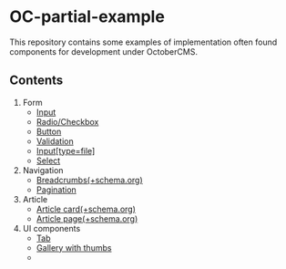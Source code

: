 # OC-partial-example

This repository contains some examples of implementation often found components for development under OctoberCMS.

## Contents

1. Form
   - [Input](components/form/input)
   - [Radio/Checkbox](components/form/radio)
   - [Button](components/form/button)
   - [Validation](/components/form/validation)
   - [Input[type=file]](/components/form/input-file)
   - [Select](/components/form/select)
2. Navigation
   - [Breadcrumbs(+schema.org)](/components/navigation/breadcrumbs)
   - [Pagination](/components/navigation/pagination)
3. Article
   - [Article card(+schema.org)](/components/article/article-card)
   - [Article page(+schema.org)](/components/article/article-page)
4. UI components
   - [Tab](/components/ui-components/tab/tab-static)
   - [Gallery with thumbs](/components/ui-components/thumbs-gallery)
   - 

  
